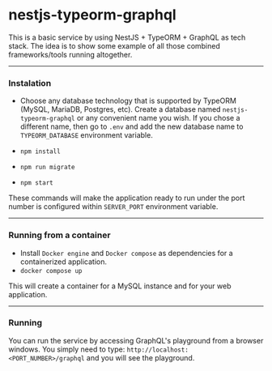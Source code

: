 # nestjs-typeorm-graphql

This is a basic service by using NestJS + TypeORM + GraphQL as tech stack.
The idea is to show some example of all those combined frameworks/tools running
altogether.

--- 

### **Instalation**
- Choose any database technology that is supported by TypeORM (MySQL, MariaDB, Postgres, etc). Create a database named `nestjs-typeorm-graphql` or any convenient name you wish. If you chose a different name, then go to `.env` and add the new database name to `TYPEORM_DATABASE` environment variable.

- `npm install`
- `npm run migrate`
- `npm start`

These commands will make the application ready to run under the port number is configured within `SERVER_PORT` environment variable.

---

### **Running from a container**

- Install `Docker engine` and `Docker compose` as dependencies for a containerized application.
- `docker compose up`

This will create a container for a MySQL instance and for your web application.

---

### **Running**

You can run the service by accessing GraphQL's playground from a browser windows. You simply need to type: `http://localhost:<PORT_NUMBER>/graphql` and you will see the playground.
